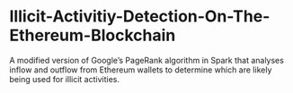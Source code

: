 # Illicit-Activitiy-Detection-On-The-Ethereum-Blockchain
A modified version of Google’s PageRank algorithm in Spark that analyses inflow and outflow from Ethereum wallets to determine which are likely being used for illicit activities.

